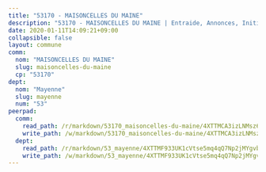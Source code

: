 ```yaml
---
title: "53170 - MAISONCELLES DU MAINE"
description: "53170 - MAISONCELLES DU MAINE | Entraide, Annonces, Initiatives"
date: 2020-01-11T14:09:21+09:00
collapsible: false
layout: commune
comm:
  nom: "MAISONCELLES DU MAINE"
  slug: maisoncelles-du-maine
  cp: "53170"
dept:
  nom: "Mayenne"
  slug: mayenne
  num: "53"
peerpad:
  comm:
    read_path: /r/markdown/53170_maisoncelles-du-maine/4XTTMCA3izLNMsz6Bh66njQ828KqRfAaaAF2Rk6jzmNLZYqZ7
    write_path: /w/markdown/53170_maisoncelles-du-maine/4XTTMCA3izLNMsz6Bh66njQ828KqRfAaaAF2Rk6jzmNLZYqZ7-K3TgUKMYjQuhnhvWobfEa2daYAdKQLjniHyTbqLER4efHvSSKtKdoaeV4Y6mvbhQrQMrtobALTeSReBuRaYVS1bQnwPvG4hZwvYvTSXsSqoUdjMMsHdzp89rX3coy5iWKhc2yEx5
  dept:
    read_path: /r/markdown/53_mayenne/4XTTMF933UK1cVtse5mq4qQ7Np2jMYgvbp6qouY9MWyoeWY43
    write_path: /w/markdown/53_mayenne/4XTTMF933UK1cVtse5mq4qQ7Np2jMYgvbp6qouY9MWyoeWY43-K3TgUcgqTBNoSTxPqkZ94HV7ydPjBnvnBue9tEiK9jakhdXjxdo4Br4iK1oa2CDh4yEVWX1tFyjU9wvcKRuNLDocpAE5TJXkqSv2docSVtfLpqmkB6Zf1obqgGj7oAqY4ytCV5Es
---
```


